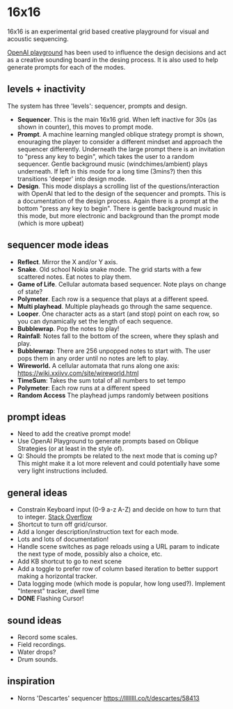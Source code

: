 # 16x16

16x16 is an experimental grid based creative playground for visual and acoustic sequencing.

[OpenAI playground](https://beta.openai.com/playground) has been used to influence the design decisions and act as a creative sounding board in the desing process. It is also used to help generate prompts for each of the modes.

## levels + inactivity

The system has three 'levels': sequencer, prompts and design.

- **Sequencer**. This is the main 16x16 grid. When left inactive for 30s (as shown in counter), this moves to prompt mode.
- **Prompt**. A machine learning mangled oblique strategy prompt is shown, enouraging the player to consider a different mindset and approach the sequencer differently. Underneath the large prompt there is an invitation to "press any key to begin", which takes the user to a random sequencer. Gentle background music (windchimes/ambient) plays underneath. If left in this mode for a long time (3mins?) then this transitions 'deeper' into design mode.
- **Design**. This mode displays a scrolling list of the questions/interaction with OpenAI that led to the design of the sequencer and prompts. This is a documentation of the design process. Again there is a prompt at the bottom "press any key to begin". There is gentle background music in this mode, but more electronic and background than the prompt mode (which is more upbeat)

## sequencer mode ideas

- **Reflect**. Mirror the X and/or Y axis.
- **Snake**. Old school Nokia snake mode. The grid starts with a few scattered notes. Eat notes to play them.
- **Game of Life**.  Cellular automata based sequencer. Note plays on change of state?
- **Polymeter**. Each row is a sequence that plays at a different speed.
- **Multi playhead**. Multiple playheads go through the same sequence.
- **Looper**. One character acts as a start (and stop) point on each row, so you can dynamically set the length of each sequence.
- **Bubblewrap**. Pop the notes to play!
- **Rainfall**: Notes fall to the bottom of the screen, where they splash and play.
- **Bubblewrap**: There are 256 unpopped notes to start with. The user pops them in any order until no notes are left to play.
- **Wireworld.** A cellular automata that runs along one axis: https://wiki.xxiivv.com/site/wireworld.html
- **TimeSum**: Takes the sum total of all numbers to set tempo
- **Polymeter**: Each row runs at a different speed
- **Random Access** The playhead jumps randomly between positions


## prompt ideas

- Need to add the creative prompt mode!
- Use OpenAI Playground to generate prompts based on Oblique Strategies (or at least in the style of).
- Q: Should the prompts be related to the next mode that is coming up? This might make it a lot more relevent and could potentially have some very light instructions included.



## general ideas

- Constrain Keyboard input (0-9 a-z A-Z) and decide on how to turn that to integer. [Stack Overflow](https://stackoverflow.com/questions/22624379/how-to-convert-letters-to-numbers-with-javascript)
- Shortcut to turn off grid/cursor.
- Add a longer description/instruction text for each mode.
- Lots and lots of documentation!
- Handle scene switches as page reloads using a URL param to indicate the next type of mode, possibly also a choice, etc.
- Add KB shortcut to go to next scene
- Add a toggle to prefer row of column based iteration to better support making a horizontal tracker.
- Data logging mode (which mode is popular, how long used?). Implement "Interest" tracker, dwell time
- **DONE** Flashing Cursor!



## sound ideas

- Record some scales.
- Field recordings.
- Water drops?
- Drum sounds.

## inspiration

 - Norns 'Descartes' sequencer https://llllllll.co/t/descartes/58413